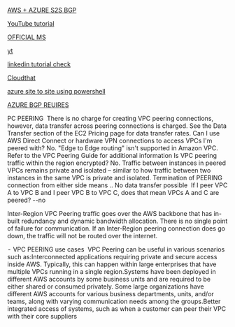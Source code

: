 [AWS + AZURE S2S BGP](https://docs.microsoft.com/en-us/azure/vpn-gateway/vpn-gateway-howto-aws-bgp)


[YouTube tutorial](https://youtu.be/7HM2-ySYxvo)

[OFFICIAL MS](https://techcommunity.microsoft.com/t5/fasttrack-for-azure/how-to-create-a-vpn-between-azure-and-aws-using-only-managed/ba-p/2281900)

[yt](https://youtu.be/w5OFuy1-ngw)

[linkedin tutorial check](https://www.linkedin.com/pulse/azure-vnet-aws-vpc-thor-draper-jr)

[Cloudthat](https://blog.cloudthat.com/site-to-site-vpn-connection-between-aws-azure/)

[azure site to site using powershell](https://docs.microsoft.com/en-us/azure/vpn-gateway/vpn-gateway-create-site-to-site-rm-powershell)

[AZURE BGP REUIRES](https://docs.microsoft.com/en-us/azure/vpn-gateway/bgp-howto#about)

PC PEERING 
There is no charge for creating VPC peering connections, however, data transfer across peering connections is charged. See the Data Transfer section of the EC2 Pricing page for data transfer rates.
Can I use AWS Direct Connect or hardware VPN connections to access VPCs I'm peered with?
No. "Edge to Edge routing" isn't supported in Amazon VPC. Refer to the VPC Peering Guide for additional information
Is VPC peering traffic within the region encrypted?
No. Traffic between instances in peered VPCs remains private and isolated – similar to how traffic between two instances in the same VPC is private and isolated.
Termination of PEERING connection from either side means .. No data transfer possible
 If I peer VPC A to VPC B and I peer VPC B to VPC C, does that mean VPCs A and C are peered? --no

Inter-Region VPC Peering traffic goes over the AWS backbone that has in-built redundancy and dynamic bandwidth allocation. There is no single point of failure for communication.
If an Inter-Region peering connection does go down, the traffic will not be routed over the internet.

 -  VPC PEERING use cases 
VPC Peering can be useful in various scenarios such as:Interconnected applications requiring private and secure access inside AWS. Typically, this can happen within large enterprises that have multiple VPCs running in a single region.Systems have been deployed in different AWS accounts by some business units and are required to be either shared or consumed privately. Some large organizations have different AWS accounts for various business departments, units, and/or teams, along with varying communication needs among the groups.Better integrated access of systems, such as when a customer can peer their VPC with their core suppliers
